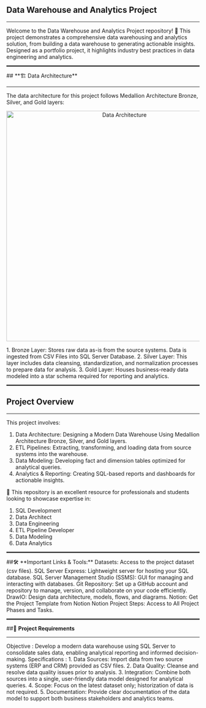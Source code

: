 ## **Data Warehouse and Analytics Project**
<hr>
Welcome to the Data Warehouse and Analytics Project repository! 🚀
This project demonstrates a comprehensive data warehousing and analytics solution, from building a data warehouse to generating actionable insights. Designed as a portfolio project, it highlights industry best practices in data engineering and analytics.
<hr style="height:3px; background-color:#333; border:none;">
## **🏗️ Data Architecture**
<hr>
The data architecture for this project follows Medallion Architecture Bronze, Silver, and Gold layers:
<p align="center">
  <img src="Documents/Data_Architecture.png" alt="Data Architecture" width="600">
</p>
1. Bronze Layer: Stores raw data as-is from the source systems. Data is ingested from CSV Files into SQL Server Database.
2. Silver Layer: This layer includes data cleansing, standardization, and normalization processes to prepare data for analysis.
3. Gold Layer: Houses business-ready data modeled into a star schema required for reporting and analytics.
<hr style="height:3px; background-color:#333; border:none;">

## **Project Overview**
<hr>
This project involves:

1. Data Architecture: Designing a Modern Data Warehouse Using Medallion Architecture Bronze, Silver, and Gold layers.
2. ETL Pipelines: Extracting, transforming, and loading data from source systems into the warehouse.
3. Data Modeling: Developing fact and dimension tables optimized for analytical queries.
4. Analytics & Reporting: Creating SQL-based reports and dashboards for actionable insights.

🎯 This repository is an excellent resource for professionals and students looking to showcase expertise in:
1. SQL Development
2. Data Architect
3. Data Engineering
4. ETL Pipeline Developer
5. Data Modeling
6. Data Analytics
   
<hr style="height:3px; background-color:#333; border:none;">
##🛠️ **Important Links & Tools:**
Datasets: Access to the project dataset (csv files).
SQL Server Express: Lightweight server for hosting your SQL database.
SQL Server Management Studio (SSMS): GUI for managing and interacting with databases.
Git Repository: Set up a GitHub account and repository to manage, version, and collaborate on your code efficiently.
DrawIO: Design data architecture, models, flows, and diagrams.
Notion: Get the Project Template from Notion
Notion Project Steps: Access to All Project Phases and Tasks.
<hr style="height:3px; background-color:#333; border:none;">

##🚀 **Project Requirements**
<hr>
Objective :
Develop a modern data warehouse using SQL Server to consolidate sales data, enabling analytical reporting and informed decision-making.
Specifications :
1. Data Sources: Import data from two source systems (ERP and CRM) provided as CSV files.
2. Data Quality: Cleanse and resolve data quality issues prior to analysis.
3. Integration: Combine both sources into a single, user-friendly data model designed for analytical queries.
4. Scope: Focus on the latest dataset only; historization of data is not required.
5. Documentation: Provide clear documentation of the data model to support both business stakeholders and analytics teams.











